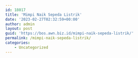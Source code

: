 ```yaml
---
id: 18017
title: 'Mimpi Naik Sepeda Listrik'
date: '2023-02-27T02:32:59+00:00'
author: admin
layout: post
guid: 'https://bos.awn.biz.id/mimpi-naik-sepeda-listrik/'
permalink: /mimpi-naik-sepeda-listrik/
categories:
    - Uncategorized
---
```


